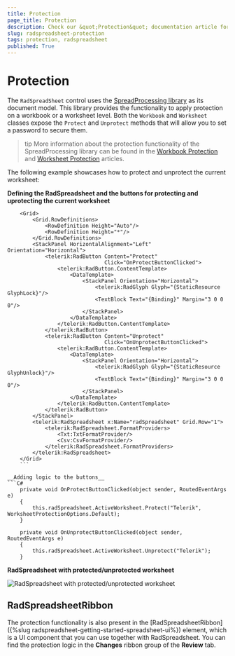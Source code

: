 ```yaml
---
title: Protection
page_title: Protection
description: Check our &quot;Protection&quot; documentation article for the RadSpreadsheet control.
slug: radspreadsheet-protection
tags: protection, radspreadsheet
published: True
---
```


# Protection

The `RadSpreadSheet` control uses the [SpreadProcessing library](https://docs.telerik.com/devtools/document-processing/libraries/radspreadprocessing/overview) as its document model. This library provides the functionality to apply protection on a workbook or a worksheet level. Both the `Workbook` and `Worksheet` classes expose the `Protect` and `Unprotect` methods that will allow you to set a password to secure them. 

>tip More information about the protection functionality of the SpreadProcessing library can be found in the [Workbook Protection](https://docs.telerik.com/devtools/document-processing/libraries/radspreadprocessing/features/protection/workbook) and [Worksheet Protection](https://docs.telerik.com/devtools/document-processing/libraries/radspreadprocessing/features/protection/worksheet) articles.

The following example showcases how to protect and unprotect the current worksheet:

__Defining the RadSpreadsheet and the buttons for protecting and uprotecting the current worksheet__
```XAML
    <Grid>
        <Grid.RowDefinitions>
            <RowDefinition Height="Auto"/>
            <RowDefinition Height="*"/>
        </Grid.RowDefinitions>
        <StackPanel HorizontalAlignment="Left" Orientation="Horizontal">
            <telerik:RadButton Content="Protect" 
                               Click="OnProtectButtonClicked">
                <telerik:RadButton.ContentTemplate>
                    <DataTemplate>
                        <StackPanel Orientation="Horizontal">
                            <telerik:RadGlyph Glyph="{StaticResource GlyphLock}"/>
                            <TextBlock Text="{Binding}" Margin="3 0 0 0"/>
                        </StackPanel>
                    </DataTemplate>
                </telerik:RadButton.ContentTemplate>
            </telerik:RadButton>
            <telerik:RadButton Content="Unprotect"
                               Click="OnUnprotectButtonClicked">
                <telerik:RadButton.ContentTemplate>
                    <DataTemplate>
                        <StackPanel Orientation="Horizontal">
                            <telerik:RadGlyph Glyph="{StaticResource GlyphUnlock}"/>
                            <TextBlock Text="{Binding}" Margin="3 0 0 0"/>
                        </StackPanel>
                    </DataTemplate>
                </telerik:RadButton.ContentTemplate>
            </telerik:RadButton>
        </StackPanel>
        <telerik:RadSpreadsheet x:Name="radSpreadsheet" Grid.Row="1">
            <telerik:RadSpreadsheet.FormatProviders>
                <Txt:TxtFormatProvider/>
                <Csv:CsvFormatProvider/>
            </telerik:RadSpreadsheet.FormatProviders>
        </telerik:RadSpreadsheet>
    </Grid>
    ```

__Adding logic to the buttons__
```C#
    private void OnProtectButtonClicked(object sender, RoutedEventArgs e)
    {
        this.radSpreadsheet.ActiveWorksheet.Protect("Telerik", WorksheetProtectionOptions.Default);
    }

    private void OnUnprotectButtonClicked(object sender, RoutedEventArgs e)
    {
        this.radSpreadsheet.ActiveWorksheet.Unprotect("Telerik");
    }
```

__RadSpreadsheet with protected/unprotected worksheet__

![RadSpreadsheet with protected/unprotected worksheet](images/radspreadsheet-protection-0.gif)

## RadSpreadsheetRibbon

The protection functionality is also present in the [RadSpreadsheetRibbon]({%slug radspreadsheet-getting-started-spreadsheet-ui%}) element, which is a UI component that you can use together with RadSpreadsheet. You can find the protection logic in the __Changes__ ribbon group of the __Review__ tab.
